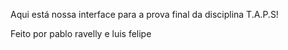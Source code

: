 Aqui está nossa interface para a prova final da disciplina T.A.P.S!

Feito por pablo ravelly e luis felipe
